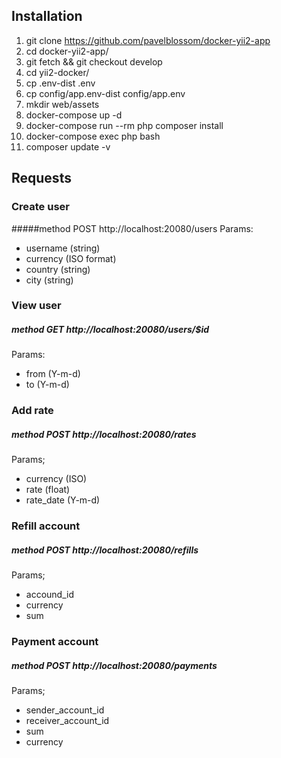 ## Installation
1) git clone https://github.com/pavelblossom/docker-yii2-app
2) cd docker-yii2-app/
3) git fetch && git checkout develop
4) cd yii2-docker/
5) cp .env-dist .env
6) cp config/app.env-dist config/app.env
7) mkdir web/assets
8) docker-compose up -d
9) docker-compose run --rm php composer install
10) docker-compose exec php bash
11) composer update -v 

## Requests

### Create user
#####method POST http://localhost:20080/users
Params:
* username (string)
* currency (ISO format)
* country (string)
* city (string)
### View user
##### method GET http://localhost:20080/users/$id
Params:
* from (Y-m-d)
* to (Y-m-d)
### Add rate
##### method POST http://localhost:20080/rates
Params;
* currency (ISO)
* rate (float)
* rate_date (Y-m-d)
### Refill account
##### method POST http://localhost:20080/refills
Params;
* accound_id
* currency
* sum
### Payment account
##### method POST http://localhost:20080/payments
Params;
* sender_account_id
* receiver_account_id
* sum
* currency


